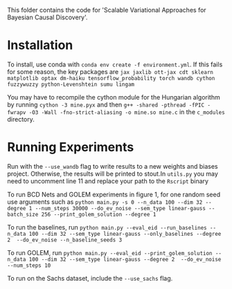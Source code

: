 This folder contains the code for 'Scalable Variational Approaches for Bayesian Causal Discovery'.

# Installation
To install, use conda with
`conda env create -f environment.yml`.
If this fails for some reason, the key packages are
`jax jaxlib ott-jax cdt sklearn matplotlib optax dm-haiku tensorflow_probability torch wandb cython fuzzywuzzy python-Levenshtein sumu lingam`

You may have to recompile the cython module for the Hungarian algorithm by running 
`cython -3 mine.pyx` and then 
`g++ -shared -pthread -fPIC -fwrapv -O3 -Wall -fno-strict-aliasing -o mine.so mine.c`
in the `c_modules` directory. 

# Running Experiments

Run with the `--use_wandb` flag to write results to a new weights and biases project. Otherwise, the results will be printed to stout.In `utils.py`  you may need to uncomment line 11 and replace your path to the `Rscript` binary

To run BCD Nets and GOLEM experiments in figure 1, for one random seed use arguments such as 
`python main.py -s 0 --n_data 100 --dim 32 --degree 1 --num_steps 30000 --do_ev_noise --sem_type linear-gauss --batch_size 256 --print_golem_solution --degree 1`

To run the baselines, run
`python main.py --eval_eid --run_baselines --n_data 100 --dim 32 --sem_type linear-gauss --only_baselines --degree 2  --do_ev_noise --n_baseline_seeds 3`

To run GOLEM, run
`python main.py --eval_eid --print_golem_solution --n_data 100 --dim 32 --sem_type linear-gauss --degree 2  --do_ev_noise --num_steps 10`

To run on the Sachs dataset, include the `--use_sachs` flag. 

